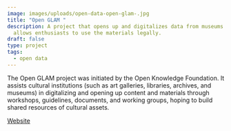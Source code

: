 ```yaml
---
image: images/uploads/open-data-open-glam-.jpg
title: "Open GLAM "
description: A project that opens up and digitalizes data from museums and
  allows enthusiasts to use the materials legally.
draft: false
type: project
tags:
  - open data
---
```

The Open GLAM project was initiated by the Open Knowledge Foundation. It assists cultural institutions (such as art galleries, libraries, archives, and museums) in digitalizing and opening up content and materials through workshops, guidelines, documents, and working groups, hoping to build shared resources of cultural assets.

[Website](https://okfn.org/)
